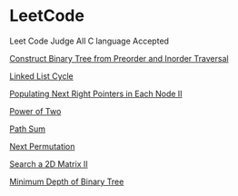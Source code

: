 # LeetCode
Leet Code Judge
All C language Accepted

[Construct Binary Tree from Preorder and Inorder Traversal](https://leetcode.com/problems/construct-binary-tree-from-preorder-and-inorder-traversal/)

[Linked List Cycle](https://leetcode.com/problems/linked-list-cycle/)

[Populating Next Right Pointers in Each Node II](https://leetcode.com/problems/populating-next-right-pointers-in-each-node-ii/)

[Power of Two](https://leetcode.com/problems/power-of-two/)

[Path Sum](https://leetcode.com/problems/path-sum/)

[Next Permutation](https://leetcode.com/problems/next-permutation/)

[Search a 2D Matrix II](https://leetcode.com/problems/search-a-2d-matrix-ii/)

[Minimum Depth of Binary Tree](https://leetcode.com/problems/minimum-depth-of-binary-tree/)
